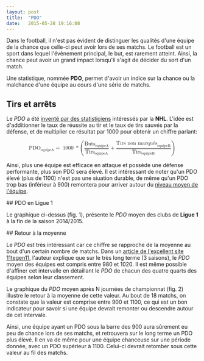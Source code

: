 ```yaml
---
layout: post
title:  "PDO"
date:   2015-05-28 19:16:08
---
```


<style>

    .bar {
      fill: steelblue;
    }

    .bar:hover {
      fill: brown;
    }

    .axis {
      font: 10px sans-serif;
    }

    .axis path,
    .axis line {
      fill: none;
      stroke: #666;
      shape-rendering: crispEdges;
    }

    .grid {
      stroke: #AAA;
      stroke-dasharray: 2,2;
      shape-rendering: crispEdges;
    }
    
    ul {
        display: block;
        list-style-type: none;
        overflow: hidden;
    }
    
    li {
        float: left;
    }
    
    /** TSR chart **/
    .axis path,
    .axis line {
      fill: none;
      stroke: #AAA;
      shape-rendering: crispEdges;
    }

    .grid {
      stroke: #333;
      stroke-dasharray: 2,2;
      shape-rendering: crispEdges;
    }

    .line {
      fill: none;
      stroke: steelblue;
      stroke-width: 1.5px;
    }

</style>

<script type="text/javascript"
  src="http://cdn.mathjax.org/mathjax/latest/MathJax.js?config=TeX-AMS-MML_HTMLorMML">
</script>

<script type="text/javascript" src="/js/posts/2015-05-28-pdo.js"></script>

<script type="text/javascript">
    MathJax.Hub.Config({
      "HTML-CSS": {
        preferredFont: "STIX"
      }
    });
</script>

Dans le football, il n'est pas évident de distinguer les qualités d'une équipe de la chance que celle-ci peut avoir lors de ses matchs. 
Le football est un sport dans lequel l'évènement principal, le but, est rarement atteint. Ainsi, la chance peut avoir un grand impact lorsqu'il s'agit de décider du sort d'un match.

Une statistique, nommée **PDO**, permet d'avoir un indice sur la chance ou la malchance d'une équipe au cours d'une série de matchs.

## Tirs et arrêts

Le *PDO* a été [inventé par des statisticiens](http://vansunsportsblogs.com/2011/11/04/drance-numbers-an-interview-with-brian-king-inventor-of-pdo/ "Inventeur du PDO") intéressés par la **NHL**. L'idée est d'additionner le taux de réussite au tir et le taux de tirs sauvés par la défense, et de multiplier ce résultat par 1000 pour obtenir un chiffre parlant:

<math display='block'>
    <mrow>
        <msub>
            <mi>PDO</mi>
            <mn>equipeA</mn>
        </msub>
        <mo>=</mo>
        <mo>1000</mo>
        <mo>*</mo>
        <mo>(</mo>
        <mfrac>
            <mrow>
                <msub>
                    <mi>Buts</mi>
                    <mn>equipeA</mn>
                </msub>
            </mrow>
            <mrow>
                <msub>
                    <mi>Tirs</mi>
                    <mn>equipeA</mn>
                </msub>
            </mrow>
        </mfrac>
        <mo>+</mo>
        <mfrac>
            <mrow>
                <msub>
                    <mi>Tirs non marqués</mi>
                    <mn>equipeB</mn>
                </msub>
            </mrow>
            <mrow>
                <msub>
                    <mi>Tirs</mi>
                    <mn>equipeB</mn>
                </msub>
            </mrow>
        </mfrac>
        <mo>)</mo>
    </mrow>
</math>

Ainsi, plus une équipe est efficace en attaque et possède une défense performante, plus son PDO sera élevé. Il est intéressant de noter qu'un PDO élevé (plus de 1100) n'est pas une siuation durable, de même qu'un PDO trop bas (inférieur à 900) remontera pour arriver autour du [niveau moyen de l'équipe](http://www.arcticicehockey.com/2012/1/3/2675600/pdo-streaks-and-season-long-performance-spreads "PDO à long terme en NHL").

## PDO en Ligue 1

<div id="pdo_teams"></div>

Le graphique ci-dessus (fig. 1), présente le *PDO* moyen des clubs de **Ligue 1** à la fin de la saison 2014/2015.

## Retour à la moyenne

Le *PDO* est très intéressant car ce chiffre se rapproche de la moyenne au bout d'un certain nombre de matchs. Dans un [article de l'excellent site 11tegen11](http://11tegen11.net/2013/01/06/what-is-a-normal-pdo/ "What is a normal PDO"), l'auteur explique que sur le très long terme (3 saisons), le *PDO* moyen des équipes est compris entre 980 et 1020. Il est même possible d'affiner cet intervalle en détaillant le *PDO* de chacun des quatre quarts des équipes selon leur classement.

<div id="pdo_days"></div>

Le graphique du *PDO* moyen après N journées de championnat (fig. 2) illustre le retour à la moyenne de cette valeur. Au bout de 18 matchs, on constate que la valeur est comprise entre 900 et 1100, ce qui est un bon indicateur pour savoir si une équipe devrait remonter ou descendre autour de cet intervale.

Ainsi, une équipe ayant un PDO sous la barre des 900 aura sûrement eu peu de chance lors de ses matchs, et retrouvera sur le long terme un PDO plus élevé. Il en va de même pour une équipe chanceuse sur une période donnée, avec un PDO supérieur à 1100. Celui-ci devrait retomber sous cette valeur au fil des matchs.

<script type="text/javascript">
    pdoByTeams("#pdo_teams");
    pdoByDays("#pdo_days");
</script>